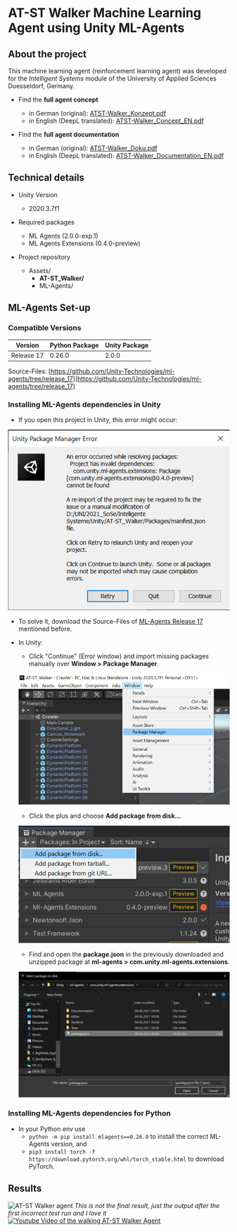 # AT-ST Walker Machine Learning Agent using Unity ML-Agents
## About the project
This machine learning agent (reinforcement learning agent) was developed for the *Intelligent Systems* module of the University of Applied Sciences Duesseldorf, Germany.
- Find the **full agent concept**
  - in German (original): <a target="_blank" href="https://www.juliancatnip.de/documents/at-st_walker/ATST-Walker_Konzept.pdf" title="ML Agent Concept in German">ATST-Walker_Konzept.pdf</a>
  - in English (DeepL translated): <a target="_blank" href="https://www.juliancatnip.de/documents/at-st_walker/ATST-Walker_Concept_EN.pdf" title="ML Agent Concept in English">ATST-Walker_Concept_EN.pdf</a>

- Find the **full agent documentation**
  - in German (original): <a target="_blank" href="https://www.juliancatnip.de/documents/at-st_walker/ATST-Walker_Doku.pdf" title="ML Agent Documentation in German">ATST-Walker_Doku.pdf</a>
  - in English (DeepL translated): <a target="_blank" href="https://www.juliancatnip.de/documents/at-st_walker/ATST-Walker_Documentation_EN.pdf" title="ML Agent Documentation in English">ATST-Walker_Documentation_EN.pdf</a>
## Technical details
- Unity Version
  - 2020.3.7f1

- Required packages
  - ML Agents (2.0.0-exp.1)
  - ML Agents Extensions (0.4.0-preview)

- Project repository
  - Assets/
    - **AT-ST_Walker/**
    - ML-Agents/

## ML-Agents Set-up
### Compatible Versions

| Version | Python Package | Unity Package |
| ------ | ------ | ------ |
| Release 17 | 0.26.0 | 2.0.0 |

Source-Files: [https://github.com/Unity-Technologies/ml-agents/tree/release_17](https://github.com/Unity-Technologies/ml-agents/tree/release_17)

### Installing ML-Agents dependencies in Unity

- If you open this project in Unity, this error might occur:

![Unity Error](/readme_src/unity-error.png)

- To solve it, download the Source-Files of [ML-Agents Release 17](https://github.com/Unity-Technologies/ml-agents/tree/release_17) mentioned before.
- In Unity: 
    - Click "Continue" (Error window) and import missing packages manually over **Window > Package Manager**.
    
    ![Package Manager 1](/readme_src/unity-package-manager-1.png)

    - Click the plus and choose **Add package from disk...**

    ![Package Manager 2](/readme_src/unity-package-manager-2.png)

    - Find and open the **package.json** in the previously downloaded and unzipped package at **ml-agents > com.unity.ml-agents.extensions**.

    ![Package Manager 3](/readme_src/unity-package-manager-3.png)

### Installing ML-Agents dependencies for Python

- In your Python env use 
    - `python -m pip install mlagents==0.26.0` to install the correct ML-Agents version, and 
    - `pip3 install torch -f https://download.pytorch.org/whl/torch_stable.html` to download PyTorch.

## Results
![AT-ST Walker agent](https://www.juliancatnip.de/images/at-st_walker/04.gif)
*This is not the final result, just the output after the first incorrect test run and I love it*
[![Youtube Video of the walking AT-ST Walker Agent](https://img.youtube.com/vi/JQzt69A6v3s/0.jpg)](https://www.youtube.com/watch?v=JQzt69A6v3s)
